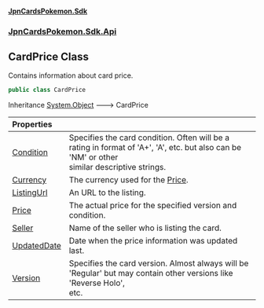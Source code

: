 #### [JpnCardsPokemon.Sdk](index.md 'index')
### [JpnCardsPokemon.Sdk.Api](JpnCardsPokemon.Sdk.Api.md 'JpnCardsPokemon.Sdk.Api')

## CardPrice Class

Contains information about card price.

```csharp
public class CardPrice
```

Inheritance [System.Object](https://docs.microsoft.com/en-us/dotnet/api/System.Object 'System.Object') &#129106; CardPrice

| Properties | |
| :--- | :--- |
| [Condition](JpnCardsPokemon.Sdk.Api.CardPrice.Condition.md 'JpnCardsPokemon.Sdk.Api.CardPrice.Condition') | Specifies the card condition. Often will be a rating in format of 'A+', 'A', etc. but also can be 'NM' or other<br/>similar descriptive strings. |
| [Currency](JpnCardsPokemon.Sdk.Api.CardPrice.Currency.md 'JpnCardsPokemon.Sdk.Api.CardPrice.Currency') | The currency used for the [Price](JpnCardsPokemon.Sdk.Api.CardPrice.Price.md 'JpnCardsPokemon.Sdk.Api.CardPrice.Price'). |
| [ListingUrl](JpnCardsPokemon.Sdk.Api.CardPrice.ListingUrl.md 'JpnCardsPokemon.Sdk.Api.CardPrice.ListingUrl') | An URL to the listing. |
| [Price](JpnCardsPokemon.Sdk.Api.CardPrice.Price.md 'JpnCardsPokemon.Sdk.Api.CardPrice.Price') | The actual price for the specified version and condition. |
| [Seller](JpnCardsPokemon.Sdk.Api.CardPrice.Seller.md 'JpnCardsPokemon.Sdk.Api.CardPrice.Seller') | Name of the seller who is listing the card. |
| [UpdatedDate](JpnCardsPokemon.Sdk.Api.CardPrice.UpdatedDate.md 'JpnCardsPokemon.Sdk.Api.CardPrice.UpdatedDate') | Date when the price information was updated last. |
| [Version](JpnCardsPokemon.Sdk.Api.CardPrice.Version.md 'JpnCardsPokemon.Sdk.Api.CardPrice.Version') | Specifies the card version. Almost always will be 'Regular' but may contain other versions like 'Reverse Holo',<br/>etc. |
